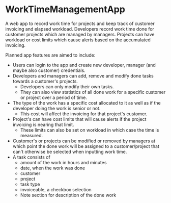 # WorkTimeManagementApp
A web app to record work time for projects and keep track of customer invoicing and elapsed workload. Developers record work time done for customer projects which are managed by managers. Projects can have workload or cost limits which cause alerts based on the accumulated invoicing.

Planned app features are aimed to include:
- Users can login to the app and create new developer, manager (and maybe also customer) credentials.
- Developers and managers can add, remove and modify done tasks towards a customer's projects.
  - Developers can only modify their own tasks.
  - They can also view statistics of all done work for a specific customer or project over a period of time.
- The type of the work has a specific cost allocated to it as well as if the developer doing the work is senior or not.
  - This cost will affect the invoicing for that project's customer.
- Project's can have cost limits that will cause alerts if the project invoicing is nearing that limit.
  - These limits can also be set on workload in which case the time is measured.
- Customer's or projects can be modified or removed by managers at which point the done work will be assigned to a customer/project that can't otherwise be selected when inputting work time.
- A task consists of 
  - amount of the work in hours and minutes
  - date, when the work was done
  - customer
  - project
  - task type
  - invoiceable, a checkbox selection
  - Note section for description of the done work

